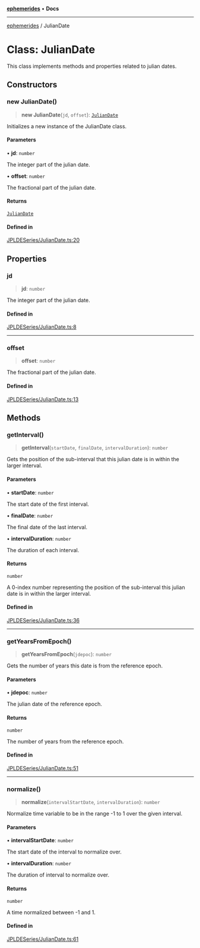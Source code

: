 [**ephemerides**](../README.md) • **Docs**

---

[ephemerides](../README.md) / JulianDate

# Class: JulianDate

This class implements methods and properties related to julian dates.

## Constructors

### new JulianDate()

> **new JulianDate**(`jd`, `offset`): [`JulianDate`](JulianDate.md)

Initializes a new instance of the JulianDate class.

#### Parameters

• **jd**: `number`

The integer part of the julian date.

• **offset**: `number`

The fractional part of the julian date.

#### Returns

[`JulianDate`](JulianDate.md)

#### Defined in

[JPLDESeries/JulianDate.ts:20](https://github.com/mshogren/astronomy/blob/3ddd8bb18c6e65bf5067df1c2b52ff8afd2db9b1/js/ephemerides/src/JPLDESeries/JulianDate.ts#L20)

## Properties

### jd

> **jd**: `number`

The integer part of the julian date.

#### Defined in

[JPLDESeries/JulianDate.ts:8](https://github.com/mshogren/astronomy/blob/3ddd8bb18c6e65bf5067df1c2b52ff8afd2db9b1/js/ephemerides/src/JPLDESeries/JulianDate.ts#L8)

---

### offset

> **offset**: `number`

The fractional part of the julian date.

#### Defined in

[JPLDESeries/JulianDate.ts:13](https://github.com/mshogren/astronomy/blob/3ddd8bb18c6e65bf5067df1c2b52ff8afd2db9b1/js/ephemerides/src/JPLDESeries/JulianDate.ts#L13)

## Methods

### getInterval()

> **getInterval**(`startDate`, `finalDate`, `intervalDuration`): `number`

Gets the position of the sub-interval that this julian date is in within
the larger interval.

#### Parameters

• **startDate**: `number`

The start date of the first interval.

• **finalDate**: `number`

The final date of the last interval.

• **intervalDuration**: `number`

The duration of each interval.

#### Returns

`number`

A 0-index number representing the position of the sub-interval
this julian date is in within the larger interval.

#### Defined in

[JPLDESeries/JulianDate.ts:36](https://github.com/mshogren/astronomy/blob/3ddd8bb18c6e65bf5067df1c2b52ff8afd2db9b1/js/ephemerides/src/JPLDESeries/JulianDate.ts#L36)

---

### getYearsFromEpoch()

> **getYearsFromEpoch**(`jdepoc`): `number`

Gets the number of years this date is from the reference epoch.

#### Parameters

• **jdepoc**: `number`

The julian date of the reference epoch.

#### Returns

`number`

The number of years from the reference epoch.

#### Defined in

[JPLDESeries/JulianDate.ts:51](https://github.com/mshogren/astronomy/blob/3ddd8bb18c6e65bf5067df1c2b52ff8afd2db9b1/js/ephemerides/src/JPLDESeries/JulianDate.ts#L51)

---

### normalize()

> **normalize**(`intervalStartDate`, `intervalDuration`): `number`

Normalize time variable to be in the range -1 to 1 over the given interval.

#### Parameters

• **intervalStartDate**: `number`

The start date of the interval to normalize over.

• **intervalDuration**: `number`

The duration of interval to normalize over.

#### Returns

`number`

A time normalized between -1 and 1.

#### Defined in

[JPLDESeries/JulianDate.ts:61](https://github.com/mshogren/astronomy/blob/3ddd8bb18c6e65bf5067df1c2b52ff8afd2db9b1/js/ephemerides/src/JPLDESeries/JulianDate.ts#L61)
